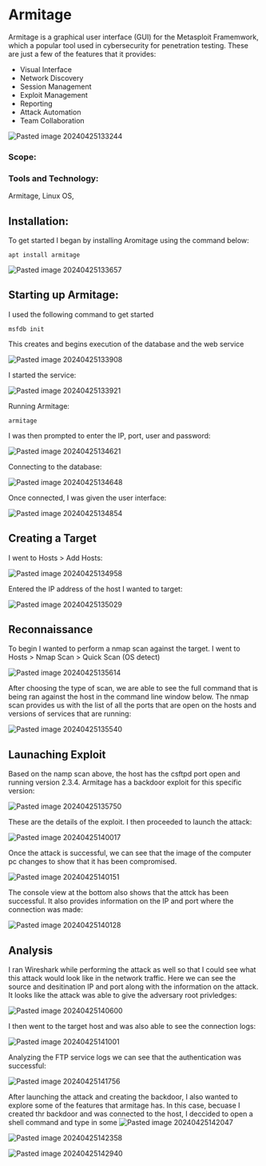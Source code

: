 # Armitage

Armitage is a graphical user interface (GUI) for the Metasploit Framemwork, which a popular tool used in cybersecurity for penetration testing. These are just a few of the features that it provides:

+ Visual Interface
+ Network Discovery
+ Session Management
+ Exploit Management
+ Reporting
+ Attack Automation
+ Team Collaboration

![Pasted image 20240425133244](https://github.com/lm3nitro/Projects/assets/55665256/5743bbb1-eca6-4f43-ac87-2f38152a18ae)

### Scope:
### Tools and Technology:
Armitage, Linux OS, 

## Installation:

To get started I began by installing Aromitage using the command below:

```
apt install armitage
```

![Pasted image 20240425133657](https://github.com/lm3nitro/Projects/assets/55665256/c1fac9ca-73e7-40c9-bd73-29a9c2f99b24)

## Starting up Armitage:

I used the following command to get started

```
msfdb init
```
This creates and begins execution of the database and the web service

![Pasted image 20240425133908](https://github.com/lm3nitro/Projects/assets/55665256/68fcb7a0-f140-412e-ab24-8ef084573213)

I started the service:

![Pasted image 20240425133921](https://github.com/lm3nitro/Projects/assets/55665256/fb446cb7-4e48-42f6-a65d-a37b28680e03)

Running Armitage:

```
armitage
```

I was then prompted to enter the IP, port, user and password:

![Pasted image 20240425134621](https://github.com/lm3nitro/Projects/assets/55665256/9af7130e-c33b-40c9-9ee9-5d0349869f2d)

Connecting to the database:

![Pasted image 20240425134648](https://github.com/lm3nitro/Projects/assets/55665256/582c89a9-d0d8-47d3-a547-6d992db990e1)

Once connected, I was given the user interface:

![Pasted image 20240425134854](https://github.com/lm3nitro/Projects/assets/55665256/266c4b1e-4fe8-429f-a657-9302acbdc446)

## Creating a Target

I went to Hosts > Add Hosts:

![Pasted image 20240425134958](https://github.com/lm3nitro/Projects/assets/55665256/3ae3d398-e944-4b2d-a519-2cc8a67ff082)

Entered the IP address of the host I wanted to target:

![Pasted image 20240425135029](https://github.com/lm3nitro/Projects/assets/55665256/48ea933b-7057-4c39-b38c-d1e70bc9f330)

## Reconnaissance

To begin I wanted to perform a nmap scan against the target. I went to Hosts > Nmap Scan > Quick Scan (OS detect)

![Pasted image 20240425135614](https://github.com/lm3nitro/Projects/assets/55665256/91ad237f-83dd-4d34-b4f5-e78d6e4b21aa)

After choosing the type of scan, we are able to see the full command that is being ran against the host in the command line window below. The nmap scan provides us with the list of all the ports that are open on the hosts and versions of services that are running:

![Pasted image 20240425135540](https://github.com/lm3nitro/Projects/assets/55665256/8c656b30-52e6-45c2-9f27-fb99cf007092)

## Launaching Exploit

Based on the namp scan above, the host has the csftpd port open and running version 2.3.4. Armitage has a backdoor exploit for this specific version:

![Pasted image 20240425135750](https://github.com/lm3nitro/Projects/assets/55665256/fcc35618-d827-4e2d-ba48-1f69270cdb28)

These are the details of the exploit. I then proceeded to launch the attack:

![Pasted image 20240425140017](https://github.com/lm3nitro/Projects/assets/55665256/c28d8173-afd6-4b73-8e76-5ae65012ba8e)

Once the attack is successful, we can see that the image of the computer pc changes to show that it has been compromised. 

![Pasted image 20240425140151](https://github.com/lm3nitro/Projects/assets/55665256/33634aa2-40e3-4e4d-bdf4-39d75346a67a)

The console view at the bottom also shows that the attck has been successful. It also provides information on the IP and port where the connection was made:

![Pasted image 20240425140128](https://github.com/lm3nitro/Projects/assets/55665256/64353001-5d0f-4558-8895-83127ad4b5fb)

## Analysis

I ran Wireshark while performing the attack as well so that I could see what this attack would look like in the network traffic. Here we can see the source and desitination IP and port along with the information on the attack. It looks like the attack was able to give the adversary root privledges:

![Pasted image 20240425140600](https://github.com/lm3nitro/Projects/assets/55665256/79f8bcf9-7ac4-4d51-923f-d475bc6deb2f)

I then went to the target host and was also able to see the connection logs:

![Pasted image 20240425141001](https://github.com/lm3nitro/Projects/assets/55665256/f4229242-6fa9-47c9-82cc-a97c8bb59165)

Analyzing the FTP service logs we can see that the authentication was successful:

![Pasted image 20240425141756](https://github.com/lm3nitro/Projects/assets/55665256/c783e3a8-aaee-4870-9b47-ebfde8df4f0c)

After launching the attack and creating the backdoor, I also wanted to explore some of the features that armitage has. In this case, becuase I created thr backdoor and was connected to the host, I deccided to open a shell command and type in some 
![Pasted image 20240425142047](https://github.com/lm3nitro/Projects/assets/55665256/0d06704c-ab3b-483c-b7f5-f7b8e8f6baee)

![Pasted image 20240425142358](https://github.com/lm3nitro/Projects/assets/55665256/5e7758e2-8960-46fc-9f4b-2530a2b7ef5b)

![Pasted image 20240425142940](https://github.com/lm3nitro/Projects/assets/55665256/4481bf98-2e84-4ada-bbec-fe608631e386)


